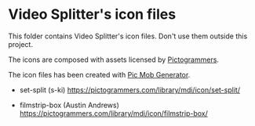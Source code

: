 # Video Splitter's icon files

This folder contains Video Splitter's icon files. Don't use them outside this project.

The icons are composed with assets licensed by [Pictogrammers](https://pictogrammers.com/).

The icon files has been created with [Pic Mob Generator](https://picmobgenerator.olfsoftware.fr).

* set-split (s-ki)
https://pictogrammers.com/library/mdi/icon/set-split/

* filmstrip-box (Austin Andrews)
https://pictogrammers.com/library/mdi/icon/filmstrip-box/
